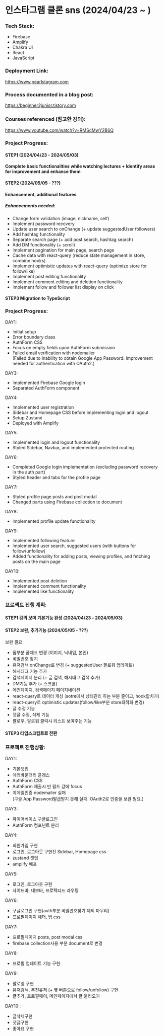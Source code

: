 # 인스타그램 클론 sns (2024/04/23 ~ )

### Tech Stack:

- Firebase
- Amplify
- Chakra UI
- React
- JavaScript

### Deployment Link:

https://www.pearlstagram.com

### Process documented in a blog post:

https://beginner2junior.tistory.com

### Courses referenced (참고한 강의):

https://www.youtube.com/watch?v=RMScMwY2B6Q

### Project Progress:

#### STEP1 (2024/04/23 - 2024/05/03)
#### Complete basic functionalities while watching lectures + Identify areas for improvement and enhance them 

#### STEP2 (2024/05/05 - ???)
#### Enhancement, additional features 

##### Enhancements needed:
- Change form validation (image, nickname, self)
- Implement password recovery
- Update user search to onChange (+ update suggestedUser followers)
- Add hashtag functionality
- Separate search page (+ add post search, hashtag search)
- Add DM functionality (+ scroll)
- Implement pagination for main page, search page
- Cache data with react-query (reduce state management in store, combine hooks)
- Implement optimistic updates with react-query (optimize store for follow/like)
- Implement post editing functionality
- Implement comment editing and deletion functionality
- Implement follow and follower list display on click

#### STEP3 Migration to TypeScript

### Project Progress:

DAY1:

- Initial setup
- Error boundary class
- AuthForm CSS
- Focus on empty fields upon AuthForm submission
- Failed email verification with nodemailer  
  (Failed due to inability to obtain Google App Password. Improvement needed for authentication with OAuth2.)

DAY3:

- Implemented Firebase Google login
- Separated AuthForm component

DAY4:

- Implemented user registration
- Sidebar and Homepage CSS before implementing login and logout
- Setup Zustand
- Deployed with Amplify

DAY5:

- Implemented login and logout functionality
- Styled Sidebar, Navbar, and implemented protected routing

DAY6:

- Completed Google login implementation (excluding password recovery in the auth part)
- Styled header and tabs for the profile page

DAY7:

- Styled profile page posts and post modal
- Changed parts using Firebase collection to document

DAY8:

- Implemented profile update functionality

DAY9:

- Implemented following feature
- Implemented user search, suggested users (with buttons for follow/unfollow)
- Added functionality for adding posts, viewing profiles, and fetching posts on the main page

DAY10:

- Implemented post deletion
- Implemented comment functionality
- Implemented like functionality



### 프로젝트 진행 계획:

#### STEP1 강의 보며 기본기능 완성 (2024/04/23 - 2024/05/03)

#### STEP2 보완, 추가기능 (2024/05/05 - ???)

보완 필요: 
- 폼부분 폼체크 변경 (이미지, 닉네임, 본인)  
- 비밀번호 찾기  
- 유저검색 onChange로 변경 (+ suggestedUser 팔로워 업데이트)  
- 해시태그 기능 추가
- 검색페이지 분리 (+ 글 검색, 해시태그 검색 추가)  
- DM기능 추가 (+ 스크롤)  
- 메인페이지, 검색페이지 페이지네이션  
- react-query로 데이터 캐싱 (sotre에서 상태관리 하는 부분 줄이고, hook합치기)  
- react-query로 optimistic updates(follow/like부분 store최적화 변경)  
- 글 수정 기능  
- 댓글 수정, 삭제 기능  
- 팔로우, 팔로워 클릭시 리스트 보여주는 기능


#### STEP3 타입스크립트로 전환

### 프로젝트 진행상황:

DAY1:

- 기본셋업
- 에러바운더리 클래스
- AuthForm CSS
- AuthForm 제출시 빈 필드 값에 focus
- 이메일인증 nodemailer 실패  
  (구글 App Password발급받지 못해 실패. OAuth2로 인증을 보완 필요.)

DAY3:

- 파이어베이스 구글로그인
- AuthForm 컴포넌트 분리

DAY4:

- 회원가입 구현
- 로그인, 로그아웃 구현전 Sidebar, Homepage css
- zustand 셋업
- amplify 배포

DAY5:

- 로그인, 로그아웃 구현
- 사이드바, 네브바, 프로텍티드 라우팅

DAY6:

- 구글로그인 구현(auth부분 비밀번호찾기 제외 마무리)
- 프로필페이지 헤더, 탭 css

DAY7:

- 프로필페이지 posts, post modal css
- firebase collection사용 부분 document로 변경

DAY8:

- 프로필 업데이트 기능 구현

DAY9:

- 팔로잉 구현
- 유저검색, 추천유저 (+ 옆 버튼으로 follow/unfollow) 구현
- 글추가, 프로필페이, 메인페이지에서 글 불러오기

DAY10 :

- 글삭제구현
- 댓글구현
- 좋아요 구현

